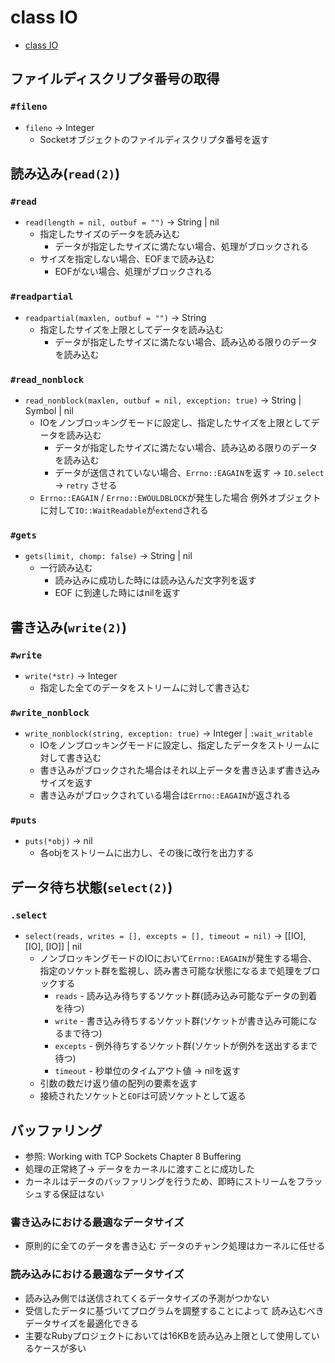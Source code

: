 # class IO
- [class IO](https://docs.ruby-lang.org/ja/2.6.0/class/IO.html)

## ファイルディスクリプタ番号の取得
### `#fileno`
- `fileno` -> Integer
  - Socketオブジェクトのファイルディスクリプタ番号を返す

## 読み込み(`read(2)`)
### `#read`
- `read(length = nil, outbuf = "")` -> String | nil
  - 指定したサイズのデータを読み込む
    - データが指定したサイズに満たない場合、処理がブロックされる
  - サイズを指定しない場合、EOFまで読み込む
    - EOFがない場合、処理がブロックされる

### `#readpartial`
- `readpartial(maxlen, outbuf = "")` -> String
  - 指定したサイズを上限としてデータを読み込む
    - データが指定したサイズに満たない場合、読み込める限りのデータを読み込む

### `#read_nonblock`
- `read_nonblock(maxlen, outbuf = nil, exception: true)` -> String | Symbol | nil
  - IOをノンブロッキングモードに設定し、指定したサイズを上限としてデータを読み込む
    - データが指定したサイズに満たない場合、読み込める限りのデータを読み込む
    - データが送信されていない場合、`Errno::EAGAIN`を返す -> `IO.select` -> `retry` させる
  - `Errno::EAGAIN` / `Errno::EWOULDBLOCK`が発生した場合
    例外オブジェクトに対して`IO::WaitReadable`が`extend`される

### `#gets`
- `gets(limit, chomp: false)` -> String | nil
  - 一行読み込む
    - 読み込みに成功した時には読み込んだ文字列を返す
    - EOF に到達した時にはnilを返す

## 書き込み(`write(2)`)
### `#write`
- `write(*str)` -> Integer
  - 指定した全てのデータをストリームに対して書き込む

### `#write_nonblock`
- `write_nonblock(string, exception: true)` -> Integer | `:wait_writable`
  - IOをノンブロッキングモードに設定し、指定したデータをストリームに対して書き込む
  - 書き込みがブロックされた場合はそれ以上データを書き込まず書き込みサイズを返す
  - 書き込みがブロックされている場合は`Errno::EAGAIN`が返される

### `#puts`
- `puts(*obj)` -> nil
  - 各objをストリームに出力し、その後に改行を出力する

## データ待ち状態(`select(2)`)
### `.select`
- `select(reads, writes = [], excepts = [], timeout = nil)` -> [[IO], [IO], [IO]] | nil
  - ノンブロッキングモードのIOにおいて`Errno::EAGAIN`が発生する場合、
    指定のソケット群を監視し、読み書き可能な状態になるまで処理をブロックする
    - `reads` - 読み込み待ちするソケット群(読み込み可能なデータの到着を待つ)
    - `write` - 書き込み待ちするソケット群(ソケットが書き込み可能になるまで待つ)
    - `excepts` - 例外待ちするソケット群(ソケットが例外を送出するまで待つ)
    - `timeout` - 秒単位のタイムアウト値 -> nilを返す
  - 引数の数だけ返り値の配列の要素を返す
  - 接続されたソケットと`EOF`は可読ソケットとして返る

## バッファリング
- 参照: Working with TCP Sockets Chapter 8 Buffering
- 処理の正常終了-> データをカーネルに渡すことに成功した
- カーネルはデータのバッファリングを行うため、即時にストリームをフラッシュする保証はない

### 書き込みにおける最適なデータサイズ
- 原則的に全てのデータを書き込む
  データのチャンク処理はカーネルに任せる

### 読み込みにおける最適なデータサイズ
- 読み込み側では送信されてくるデータサイズの予測がつかない
- 受信したデータに基づいてプログラムを調整することによって
  読み込むべきデータサイズを最適化できる
- 主要なRubyプロジェクトにおいては16KBを読み込み上限として使用しているケースが多い
